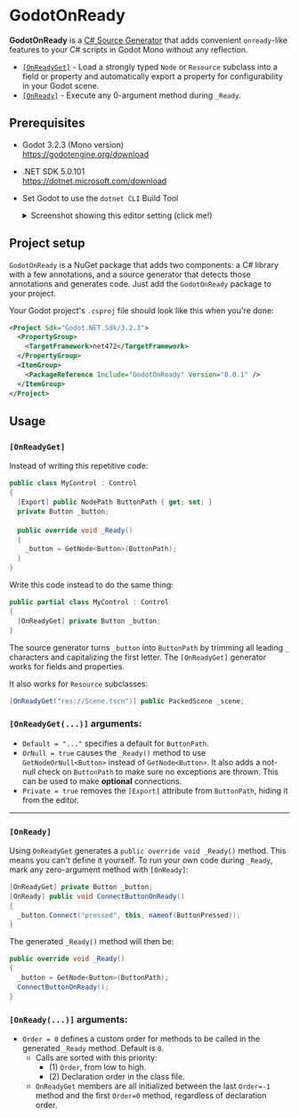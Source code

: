 # GodotOnReady

**GodotOnReady** is a [C# Source Generator] that adds convenient `onready`-like
features to your C# scripts in Godot Mono without any reflection.

* [`[OnReadyGet]`](#onreadyget) - Load a strongly typed `Node` or `Resource`
  subclass into a field or property and automatically export a property for
  configurability in your Godot scene.
* [`[OnReady]`](#OnReady) - Execute any 0-argument method during `_Ready`.

## Prerequisites

* Godot 3.2.3 (Mono version)  
  <https://godotengine.org/download>

* .NET SDK 5.0.101  
  <https://dotnet.microsoft.com/download>

* Set Godot to use the `dotnet CLI` Build Tool  
  <details><summary>Screenshot showing this editor setting (click me!)</summary>

  ![](docs/img/EditorSettings-BuildTool-cli.png)

  </details>

## Project setup

`GodotOnReady` is a NuGet package that adds two components: a C# library with a
few annotations, and a source generator that detects those annotations and
generates code. Just add the `GodotOnReady` package to your project.

Your Godot project's `.csproj` file should look like this when you're done:

```xml
<Project Sdk="Godot.NET.Sdk/3.2.3">
  <PropertyGroup>
    <TargetFramework>net472</TargetFramework>
  </PropertyGroup>
  <ItemGroup>
    <PackageReference Include="GodotOnReady" Version="0.0.1" />
  </ItemGroup>
</Project>
```

## Usage

### `[OnReadyGet]`

Instead of writing this repetitive code:

```cs
public class MyControl : Control
{
  [Export] public NodePath ButtonPath { get; set; }
  private Button _button;

  public override void _Ready()
  {
    _button = GetNode<Button>(ButtonPath);
  }
}
```

Write this code instead to do the same thing:

```cs
public partial class MyControl : Control
{
  [OnReadyGet] private Button _button;
}
```

The source generator turns `_button` into `ButtonPath` by trimming all leading
`_` characters and capitalizing the first letter. The `[OnReadyGet]` generator
works for fields and properties.

It also works for `Resource` subclasses:

```cs
[OnReadyGet("res://Scene.tscn")] public PackedScene _scene;
```

### `[OnReadyGet(...)]` arguments:

* `Default = "..."` specifies a default for `ButtonPath`.
* `OrNull = true` causes the `_Ready()` method to use `GetNodeOrNull<Button>`
  instead of `GetNode<Button>`. It also adds a not-null check on `ButtonPath` to
  make sure no exceptions are thrown. This can be used to make **optional**
  connections.
* `Private = true` removes the `[Export]` attribute from `ButtonPath`, hiding it
  from the editor.

---

### `[OnReady]`

Using `OnReadyGet` generates a `public override void _Ready()` method. This
means you can't define it yourself. To run your own code during `_Ready`, mark
any zero-argument method with `[OnReady]`:

```cs
[OnReadyGet] private Button _button;
[OnReady] public void ConnectButtonOnReady()
{
  _button.Connect("pressed", this, nameof(ButtonPressed));
}
```

The generated `_Ready()` method will then be:

```cs
public override void _Ready()
{
  _button = GetNode<Button>(ButtonPath);
  ConnectButtonOnReady();
}
```

### `[OnReady(...)]` arguments:

* `Order = 0` defines a custom order for methods to be called in the generated
  `_Ready` method. Default is `0`.
  * Calls are sorted with this priority:
    * (1) `Order`, from low to high.
    * (2) Declaration order in the class file.
  * `OnReadyGet` members are all initialized between the last `Order=-1` method
    and the first `Order=0` method, regardless of declaration order.


[C# Source Generator]: https://devblogs.microsoft.com/dotnet/new-c-source-generator-samples/

